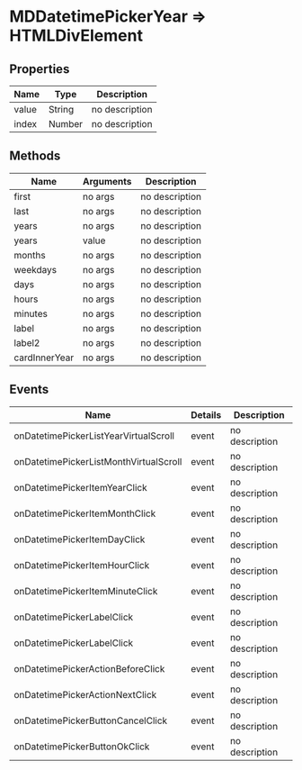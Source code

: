# MDDatetimePickerYear => HTMLDivElement

## Properties
Name | Type | Description
--- | --- | ---
value | String | no description
index | Number | no description

## Methods
Name | Arguments | Description
--- | --- | ---
first | no args | no description
last | no args | no description
years | no args | no description
years | value | no description
months | no args | no description
weekdays | no args | no description
days | no args | no description
hours | no args | no description
minutes | no args | no description
label | no args | no description
label2 | no args | no description
cardInnerYear | no args | no description

## Events
Name | Details | Description
--- | --- | ---
onDatetimePickerListYearVirtualScroll | event | no description
onDatetimePickerListMonthVirtualScroll | event | no description
onDatetimePickerItemYearClick | event | no description
onDatetimePickerItemMonthClick | event | no description
onDatetimePickerItemDayClick | event | no description
onDatetimePickerItemHourClick | event | no description
onDatetimePickerItemMinuteClick | event | no description
onDatetimePickerLabelClick | event | no description
onDatetimePickerLabelClick | event | no description
onDatetimePickerActionBeforeClick | event | no description
onDatetimePickerActionNextClick | event | no description
onDatetimePickerButtonCancelClick | event | no description
onDatetimePickerButtonOkClick | event | no description

